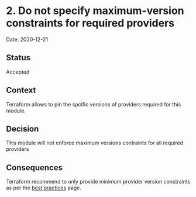 # 2. Do not specify maximum-version constraints for required providers

Date: 2020-12-21

## Status

Accepted

## Context

Terraform allows to pin the spcific versions of providers required for this module.

## Decision

This module will not enforce maximum versions contraints for all required providers

## Consequences

Terraform recommend to only provide minimum provider version constraints as per the [best practices](https://www.terraform.io/docs/configuration/provider-requirements.html#best-practices-for-provider-versions) page.
